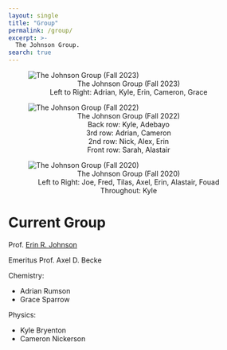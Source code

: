 ```yaml
---
layout: single
title: "Group"
permalink: /group/
excerpt: >-
  The Johnson Group.
search: true
---
```


<figure style="width: 80%" class="align-center">
  <img src="{{ site.url }}{{ site.baseurl }}/assets/GroupPhoto2023.jpg" alt="The Johnson Group (Fall 2023)">
  <figcaption style="text-align: center"> The Johnson Group (Fall 2023) <br> Left to Right: Adrian, Kyle, Erin, Cameron, Grace</figcaption>
</figure>

<figure style="width: 80%" class="align-center">
  <img src="{{ site.url }}{{ site.baseurl }}/assets/GroupPhoto2022.jpg" alt="The Johnson Group (Fall 2022)">
  <figcaption style="text-align: center"> The Johnson Group (Fall 2022) <br> Back row: Kyle, Adebayo <br> 3rd row: Adrian, Cameron <br> 2nd row: Nick, Alex, Erin <br> Front row: Sarah, Alastair</figcaption>
</figure>

<figure style="width: 80%" class="align-center">
  <img src="{{ site.url }}{{ site.baseurl }}/assets/GroupPhoto2020_edited.png" alt="The Johnson Group (Fall 2020)">
  <figcaption style="text-align: center"> The Johnson Group (Fall 2020) <br> Left to Right: Joe, Fred, Tilas, Axel, Erin, Alastair, Fouad <br> Throughout: Kyle </figcaption>
</figure>

# Current Group

Prof. [Erin R. Johnson](https://erin-r-johnson.github.io/contact/)

Emeritus Prof. Axel D. Becke

Chemistry:
* Adrian Rumson
* Grace Sparrow

Physics:
* Kyle Bryenton
* Cameron Nickerson

